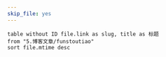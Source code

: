 ```yaml
---
skip_file: yes
---
```

```dataview
table without ID file.link as slug, title as 标题
from "5.博客文章/funstoutiao"
sort file.mtime desc
```

